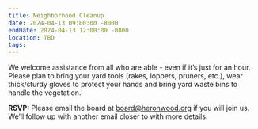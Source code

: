 ```yaml
---
title: Neighborhood Cleanup
date: 2024-04-13 09:00:00 -8000
endDate: 2024-04-13 12:00:00 -0800
location: TBD
tags: 
---
```


We welcome assistance from all who are able - even if it’s just for an hour. Please plan to bring your yard tools (rakes, loppers, pruners, etc.), wear thick/sturdy gloves to protect your hands and bring yard waste bins to handle the vegetation. 

**RSVP:** Please email the board at board@heronwood.org if you will join us. We’ll follow up with another email closer to with more details.

